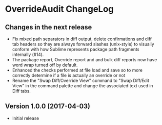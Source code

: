 OverrideAudit ChangeLog
=======================

Changes in the next release
---------------------------

  * Fix mixed path separators in diff output, delete confirmations and diff tab
    headers so they are always forward slashes (unix-style) to visually conform
    with how Sublime represents package path fragments internally (#14).
  * The package report, Override report and and bulk diff reports now have word
    wrap turned off by default.
  * Enhanced the checks performed at file load and save so to more correctly
    determine if a file is actually an override or not
  * Rename the "Swap Diff/Override View" command to "Swap Diff/Edit View" in the
    command palette and change the associated text used in Diff tabs.

Version 1.0.0 (2017-04-03)
--------------------------

  * Initial release